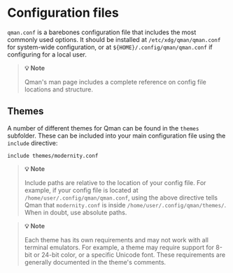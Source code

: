 # Configuration files

`qman.conf` is a barebones configuration file that includes the most commonly
used options. It should be installed at `/etc/xdg/qman/qman.conf` for
system-wide configuration, or at `${HOME}/.config/qman/qman.conf` if configuring
for a local user.

> **:bulb: Note**
>
> Qman's man page includes a complete reference on config file locations and
> structure.

## Themes

A number of different themes for Qman can be found in the `themes` subfolder.
These can be included into your main configuration file using the `include`
directive:

```
include themes/modernity.conf
```

> **:bulb: Note**
>
> Include paths are relative to the location of your config file. For example,
> if your config file is located at `/home/user/.config/qman/qman.conf`, using
> the above directive tells Qman that `modernity.conf` is inside
> `/home/user/.config/qman/themes/`. When in doubt, use absolute paths.

> **:bulb: Note**
>
> Each theme has its own requirements and may not work with all terminal
> emulators. For example, a theme may require support for 8-bit or 24-bit color,
> or a specific Unicode font. These requirements are generally documented in
> the theme's comments.
